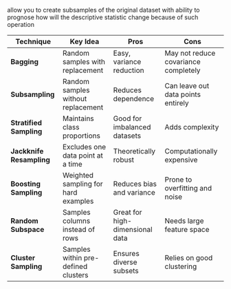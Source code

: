 allow you to create subsamples of the original dataset with ability to prognose how will the descriptive statistic change because of such operation

| **Technique**            | **Key Idea**                        | **Pros**                        | **Cons**                             |
| ------------------------ | ----------------------------------- | ------------------------------- | ------------------------------------ |
| **Bagging**              | Random samples with replacement     | Easy, variance reduction        | May not reduce covariance completely |
| **Subsampling**          | Random samples without replacement  | Reduces dependence              | Can leave out data points entirely   |
| **Stratified Sampling**  | Maintains class proportions         | Good for imbalanced datasets    | Adds complexity                      |
| **Jackknife Resampling** | Excludes one data point at a time   | Theoretically robust            | Computationally expensive            |
| **Boosting Sampling**    | Weighted sampling for hard examples | Reduces bias and variance       | Prone to overfitting and noise       |
| **Random Subspace**      | Samples columns instead of rows     | Great for high-dimensional data | Needs large feature space            |
| **Cluster Sampling**     | Samples within pre-defined clusters | Ensures diverse subsets         | Relies on good clustering            |